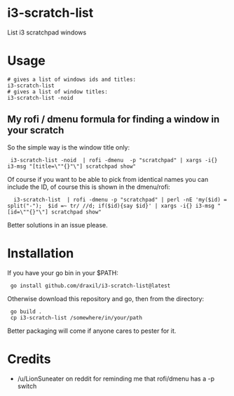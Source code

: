 # i3-scratch-list
List i3 scratchpad windows

# Usage
``` 
# gives a list of windows ids and titles:
i3-scratch-list 
# gives a list of window titles:
i3-scratch-list -noid
```
## My rofi / dmenu formula for finding a window in your scratch

So the simple way is the window title only:
```
 i3-scratch-list -noid  | rofi -dmenu  -p "scratchpad" | xargs -i{} i3-msg "[title=\""{}"\"] scratchpad show"
```
Of course if you want to be able to pick from identical names you can include the ID, of course this is shown in the dmenu/rofi:
```
  i3-scratch-list  | rofi -dmenu -p "scratchpad" | perl -nE 'my($id) = split("-");  $id =~ tr/ //d; if($id){say $id}' | xargs -i{} i3-msg "[id=\""{}"\"] scratchpad show"
```

Better solutions in an issue please.

# Installation

If you have your go bin in your $PATH:
```
 go install github.com/draxil/i3-scratch-list@latest
```
Otherwise download this repository and go, then from the directory:
```
 go build .
 cp i3-scratch-list /somewhere/in/your/path
```

Better packaging will come if anyone cares to pester for it.


# Credits

- /u/LionSuneater on reddit for reminding me that rofi/dmenu has a -p switch

